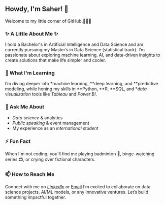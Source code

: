 ## Howdy, I'm Saher! 👋
Welcome to my little corner of GitHub.👩🏻‍💻

### ✨ A Little About Me ✨ 
I hold a Bachelor's in Artificial Intelligence and Data Science and am currently pursuing my Master’s in Data Science (statistical track). I’m passionate about exploring machine learning, AI, and data-driven insights to create solutions that make life simpler and cooler.

### 🌱 What I'm Learning  
I’m diving deeper into *machine learning, **deep learning, and **predictive modeling, while honing my skills in **Python, **R, **SQL, and **data visualization* tools like *Tableau* and *Power BI*.  

### 💬 Ask Me About  
- *Data science* & analytics  
- *Public speaking* & event management 
- My experience as an *international student*  

### ⚡ Fun Fact  
When I'm not coding, you'll find me playing badminton 🏸, binge-watching series 📺, or crying over fictional characters.

### 📫 How to Reach Me  
Connect with me on *[LinkedIn](https://www.linkedin.com/in/saherthekedar)* or <a href="mailto:thekedarsaher@gmail.com">Email</a> I’m excited to collaborate on data science projects, AI/ML models, or any innovative ventures. Let’s build something impactful together.


<!--
**saher02/saher02** is a ✨ _special_ ✨ repository because its `README.md` (this file) appears on your GitHub profile.

Here are some ideas to get you started:

- 🔭 I’m currently working on ...
- 🌱 I’m currently learning ...
- 👯 I’m looking to collaborate on ...
- 🤔 I’m looking for help with ...
- 💬 Ask me about ...
- 📫 How to reach me: ...
- 😄 Pronouns: ...
- ⚡ Fun fact: ...
-->
